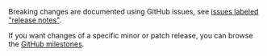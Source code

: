 Breaking changes are documented using GitHub issues, see [issues labeled "release notes"](https://github.com/hapijs/iron/issues?q=is%3Aissue+label%3A%22release+notes%22).

If you want changes of a specific minor or patch release, you can browse the [GitHub milestones](https://github.com/hapijs/iron/milestones?state=closed&direction=asc&sort=due_date).
